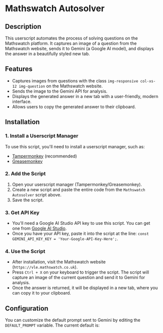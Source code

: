 # Mathswatch Autosolver

## Description
This userscript automates the process of solving questions on the Mathswatch platform. It captures an image of a question from the Mathswatch website, sends it to Gemini (a Google AI model), and displays the answer in a beautifully styled new tab.

## Features
- Captures images from questions with the class `img-responsive col-xs-12 img-question` on the Mathswatch website.
- Sends the image to the Gemini API for analysis.
- Displays the generated answer in a new tab with a user-friendly, modern interface.
- Allows users to copy the generated answer to their clipboard.
  
## Installation

### 1. Install a Userscript Manager
To use this script, you'll need to install a userscript manager, such as:
- [Tampermonkey](https://www.tampermonkey.net/) (recommended)
- [Greasemonkey](https://www.greasespot.net/)

### 2. Add the Script
1. Open your userscript manager (Tampermonkey/Greasemonkey).
2. Create a new script and paste the entire code from the `Mathswatch Autosolver` script above.
3. Save the script.

### 3. Get API Key
- You'll need a Google AI Studio API key to use this script. You can get one from [Google AI Studio](https://cloud.google.com/ai).
- Once you have your API key, paste it into the script at the line: `const GEMINI_API_KEY_KEY = 'Your-Google-API-Key-Here';`.

### 4. Use the Script
- After installation, visit the Mathswatch website (`https://vle.mathswatch.co.uk`).
- Press `Ctrl + X` on your keyboard to trigger the script. The script will capture an image of the current question and send it to Gemini for analysis.
- Once the answer is returned, it will be displayed in a new tab, where you can copy it to your clipboard.

## Configuration
You can customize the default prompt sent to Gemini by editing the `DEFAULT_PROMPT` variable. The current default is:

